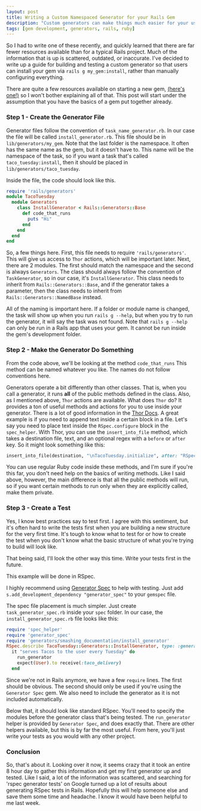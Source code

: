 ```yaml
---
layout: post
title: Writing a Custom Namespaced Generator for your Rails Gem
description: "Custom generators can make things much easier for your users"
tags: [gem development, generators, rails, ruby]
---
```


So I had to write one of these recently, and quickly learned that there are far
fewer resources available than for a typical Rails project. Much of the information
that is up is scattered, outdated, or inaccurate. I've decided to write up a guide
for building and testing a custom generator so that users can install your gem
via `rails g my_gem:install`, rather than manually configuring everything.

There are quite a few resources available on starting a new gem,
[(here's one!)](https://quickleft.com/blog/engineering-lunch-series-step-by-step-guide-to-building-your-first-ruby-gem/)
so I won't bother explaining all of that. This post will start under the assumption that you have the
basics of a gem put together already.

### Step 1 - Create the Generator File

Generator files follow the convention of `task_name_generator.rb`. In our case
the file will be called `install_generator.rb`. This file should be in
`lib/generators/my_gem`. Note that the last folder is the
namespace. It often has the same name as the gem, but it doesn't have to. This name
will be the namespace of the task, so if you want a task that's called `taco_tuesday:install`,
then it should be placed in `lib/generators/taco_tuesday`.

Inside the file, the code should look like this.

``` ruby
require 'rails/generators'
module TacoTuesday
  module Generators
    class InstallGenerator < Rails::Generators::Base
      def code_that_runs
        puts "Hi"
      end
    end
  end
end
```

So, a few things here. First, this file needs to require `'rails/generators'`.
This will give us access to `Thor` actions, which will be important later.
Next, there are 2 modules. The first should match the namespace
and the second is always `Generators`. The class should always follow the convention of
`TaskGenerator`, so in our case, it's `InstallGenerator`. This class needs to inherit
from `Rails::Generators::Base`, and if the generator takes a parameter, then the class
needs to inherit from `Rails::Generators::NamedBase` instead.

All of the naming is important here. If a folder or module name is changed, the task
will show up when you run `rails g --help`, but when you try to run the generator,
it will say the task was not found. Note that `rails g --help` can only be run
in a Rails app that uses your gem. It cannot be run inside the gem's development folder.

### Step 2 - Make the Generator Do Something

From the code above, we'll be looking at the method `code_that_runs` This method
can be named whatever you like. The names do not follow conventions here.

Generators operate a bit differently than other classes. That is, when you call
a generator, it runs **all** of the public methods defined in the class. Also,
as I mentioned above, `Thor` actions are available. What does `Thor` do?
It provides a ton of useful methods and actions for you to use inside your generator.
There is a lot of good information in the [Thor Docs](http://www.rubydoc.info/github/wycats/thor/Thor/Actions).
A great example is if you need to append text inside a certain block in a file.
Let's say you need to place text inside the `RSpec.configure` block in the `spec_helper`.
With Thor, you can use the `insert_into_file` method, which takes a destination file,
text, and an optional regex with a `before` or `after` key. So it might look something
like this:

``` ruby
insert_into_file(destination, "\nTacoTuesday.initialize", after: "RSpec.configure do |config|")
```

You can use regular Ruby code inside these methods, and I'm sure if you're this far,
you don't need help on the basics of writing methods. Like I said above, however,
the main difference is that all the public methods will run, so if you want certain
methods to run only when they are explicitly called, make them private.

### Step 3 - Create a Test

Yes, I know best practices say to test first. I agree with this sentiment, but it's
often hard to write the tests first when you are building a new structure for the very
first time. It's tough to know what to test for or how to create the test when you
don't know what the basic structure of what you're trying to build will look like.

That being said, I'll look the other way this time. Write your tests first in the future.

This example will be done in RSpec.

I highly recommend using [Generator Spec](https://github.com/stevehodgkiss/generator_spec)
to help with testing. Just add `s.add_development_dependency "generator_spec"` to
your `gemspec` file.

The spec file placement is much simpler. Just create `task_generator_spec.rb` inside
your `spec` folder. In our case, the `install_generator_spec.rb` file looks like this:

``` ruby
require 'spec_helper'
require 'generator_spec'
require 'generators/smashing_documentation/install_generator'
RSpec.describe TacoTuesday::Generators::InstallGenerator, type: :generator do
  it "serves Tacos to the user every Tuesday" do
    run_generator
    expect(User).to receive(:taco_delivery)
  end
```

Since we're not in Rails anymore, we have a few `require` lines. The first should be obvious.
The second should only be used if you're using the `Generator Spec` gem. We also
need to include the generator as it is not included automatically.

Below that, it should look like standard RSpec. You'll need to specify the modules before
the generator class that's being tested. The `run_generator` helper is provided by
`Generator Spec`, and does exactly that. There are other helpers available, but this
is by far the most useful. From here, you'll just write your tests as you would with
any other project.

### Conclusion

So, that's about it. Looking over it now, it seems crazy that it took an entire
8 hour day to gather this information and get my first generator up and tested.
Like I said, a lot of the information was scattered, and searching for 'rspec generator
tests' on Google turned up a lot of results about generating RSpec tests in Rails.
Hopefully this will help someone else and save them some time and headache. I know
it would have been helpful to me last week.
